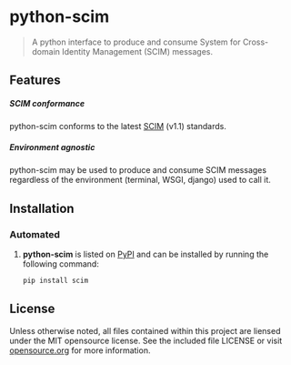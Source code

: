 # python-scim
> A python interface to produce and consume System for Cross-domain Identity Management (SCIM) messages.

## Features

##### SCIM conformance

python-scim conforms to the latest [SCIM][] (v1.1) standards.

[SCIM]: http://www.simplecloud.info/

 ##### Environment agnostic

python-scim may be used to produce and consume SCIM messages regardless of the environment (terminal, WSGI, django) used to call it.


## Installation

### Automated

1. **python-scim** is listed on [PyPI](https://pypi.python.org/pypi/)
   and can be installed by running the following command:

   ```sh
   pip install scim
   ```

##  License
Unless otherwise noted, all files contained within this project are liensed under the MIT opensource license. See the included file LICENSE or visit [opensource.org][] for more information.

[opensource.org]: http://opensource.org/licenses/MIT
